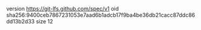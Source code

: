 version https://git-lfs.github.com/spec/v1
oid sha256:9400ceb7867231053e7aad6b1adcb17f9ba4be36db21cacc87ddc86dd13b2d33
size 12
